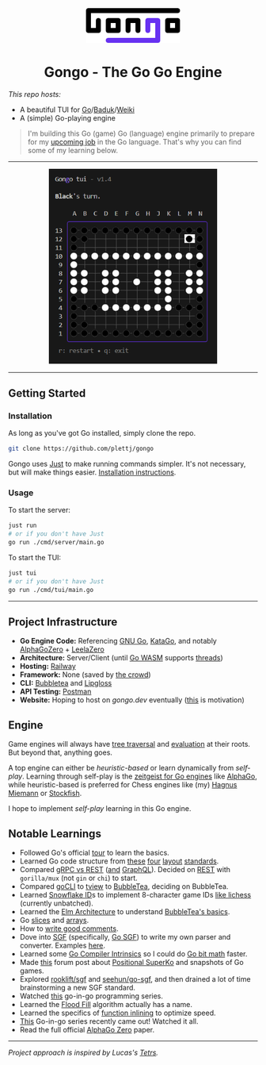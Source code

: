 <div align="center"><img width="190px" src="_files/art/gongo-rounded.png" /></div>
<div align="center" style="text-align: center; width: 100%">
<h1>Gongo - The Go Go Engine</h1>
</div>

_This repo hosts:_

- A beautiful TUI for [Go](<https://en.wikipedia.org/wiki/Go_(game)>)/[Baduk](https://www.reddit.com/r/baduk/)/[Weiki](https://www.cs.cmu.edu/~wjh/go/rules/Chinese.html)
- A (simple) Go-playing engine

> I'm building this Go (game) Go (language) engine primarily to prepare for my [upcoming job](https://www.maximahq.com/) in the Go language. That's why you can find some of my learning below.

---

<div align="center">
  <img width="340px" src="_files/gallery/tui-1.4.png" alt="Gongo tui v1.4 13x13 showcase">
</div>

---

## Getting Started

### Installation

As long as you've got Go installed, simply clone the repo.

```sh
git clone https://github.com/plettj/gongo
```

Gongo uses [Just](https://github.com/casey/just) to make running commands simpler. It's not necessary, but will make things easier. [Installation instructions](https://github.com/casey/just?tab=readme-ov-file#installation).

### Usage

To start the server:

```sh
just run
# or if you don't have Just
go run ./cmd/server/main.go
```

To start the TUI:

```sh
just tui
# or if you don't have Just
go run ./cmd/tui/main.go
```

---

## Project Infrastructure

- **Go Engine Code:** Referencing [GNU Go](https://www.gnu.org/software/gnugo/gnugo_4.html#SEC39), [KataGo](https://github.com/lightvector/KataGo/blob/master/cpp/README.md), and notably [AlphaGoZero](https://discovery.ucl.ac.uk/id/eprint/10045895/1/agz_unformatted_nature.pdf) + [LeelaZero](https://github.com/leela-zero)
- **Architecture:** Server/Client (until [Go WASM](https://github.com/golang/go/issues/28631) supports [threads](https://caniuse.com/wasm-threads))
- **Hosting:** [Railway](https://railway.app/)
- **Framework:** None (saved by [the crowd](https://www.reddit.com/r/golang/comments/q3r8qo/do_you_guys_use_frameworks_with_go_for_backend/))
- **CLI:** [Bubbletea](https://github.com/charmbracelet/bubbletea) and [Lipgloss](https://github.com/charmbracelet/lipgloss)
- **API Testing:** [Postman](https://www.postman.com/)
- **Website:** Hoping to host on _gongo.dev_ eventually ([this](https://www.reddit.com/r/baduk/comments/18cnmvj/awfull_experience_with_learning_go/) is motivation)

## Engine

Game engines will always have [tree traversal](https://en.wikipedia.org/wiki/Tree_traversal) and [evaluation](https://www.chessprogramming.org/Evaluation) at their roots. But beyond that, anything goes.

A top engine can either be _heuristic-based_ or learn dynamically from _self-play_. Learning through self-play is the [zeitgeist for Go engines](https://en.wikipedia.org/wiki/AlphaGo#History) like [AlphaGo](https://www.nature.com/articles/nature24270.epdf?author_access_token=VJXbVjaSHxFoctQQ4p2k4tRgN0jAjWel9jnR3ZoTv0PVW4gB86EEpGqTRDtpIz-2rmo8-KG06gqVobU5NSCFeHILHcVFUeMsbvwS-lxjqQGg98faovwjxeTUgZAUMnRQ), while heuristic-based is preferred for Chess engines like (my) [Hagnus Miemann](https://github.com/plettj/hagnusmiemann) or [Stockfish](https://github.com/official-stockfish/Stockfish).

I hope to implement _self-play_ learning in this Go engine.

## Notable Learnings

- Followed Go's official [tour](https://go.dev/tour/list) to learn the basics.
- Learned Go code structure from [these](https://go.dev/doc/modules/layout#server-project) [four](https://developer20.com/how-to-structure-go-code/) [layout](https://skife.org/golang/2013/03/24/go_dev_env.html) [standards](https://github.com/golang-standards/project-layout).
- Compared [gRPC vs REST](https://blog.postman.com/grpc-vs-rest/) ([and](https://blog.postman.com/grpc-vs-graphql/) [GraphQL](https://blog.postman.com/graphql-vs-rest/)). Decided on [REST](https://dev.to/envitab/how-to-build-an-api-using-go-ffk) with `gorilla/mux` (not `gin` or `chi`) to start.
- Compared [goCLI](https://github.com/urfave/cli) to [tview](https://github.com/rivo/tview) to [BubbleTea](https://github.com/charmbracelet/bubbletea), deciding on BubbleTea.
- Learned [Snowflake ID](https://en.wikipedia.org/wiki/Snowflake_ID)s to implement 8-character game IDs [like lichess](https://github.com/lichess-org/lila/blob/master/modules/game/src/main/IdGenerator.scala) (currently unbatched).
- Learned the [Elm Architecture](https://guide.elm-lang.org/architecture/) to understand [BubbleTea's basics](https://github.com/charmbracelet/bubbletea/tree/master/tutorials/basics).
- Go [slices](https://go.dev/blog/slices-intro) and [arrays](https://gobyexample.com/arrays).
- How to [write good comments](https://www.digitalocean.com/community/tutorials/how-to-write-comments-in-go).
- Dove into [SGF](https://red-bean.com/sgf/index.html) (specifically, [Go SGF](https://red-bean.com/sgf/go.html)) to write my own parser and converter. Examples [here](https://red-bean.com/sgf/examples/).
- Learned some [Go Compiler Intrinsics](https://dave.cheney.net/2019/08/20/go-compiler-intrinsics) so I could do [Go bit math](https://pkg.go.dev/math/bits) faster.
- Made [this](https://forums.online-go.com/t/is-there-ever-more-than-1-move-that-violates-positional-superko/53724) forum post about [Positional SuperKo](https://senseis.xmp.net/?PositionalVsSituationalSuperko#toc1) and snapshots of Go games.
- Explored [rooklift/sgf](https://pkg.go.dev/github.com/rooklift/sgf) and [seehun/go-sgf](https://pkg.go.dev/seehuhn.de/go/sgf), and then drained a lot of time brainstorming a new SGF standard.
- Watched [this](https://www.youtube.com/watch?v=x_nCOEMvmJI&list=PLmN0neTso3JzkiYiDcLzpKaIDNoEQwAUI) go-in-go programming series.
- Learned the [Flood Fill](https://en.wikipedia.org/wiki/Flood_fill) algorithm actually has a name.
- Learned the specifics of [function inlining](https://go.dev/wiki/CompilerOptimizations?utm_source=chatgpt.com#function-inlining) to optimize speed.
- [This](https://www.youtube.com/watch?v=x_nCOEMvmJI&list=PLmN0neTso3JzkiYiDcLzpKaIDNoEQwAUI&index=1&t=0s) Go-in-go series recently came out! Watched it all.
- Read the full official [AlphaGo Zero](https://discovery.ucl.ac.uk/id/eprint/10045895/1/agz_unformatted_nature.pdf) paper.

---

_Project approach is inspired by Lucas's [Tetrs](https://github.com/Strophox/tetrs?tab=readme-ov-file)._
